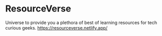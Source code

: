 # ResourceVerse
Universe to provide you a plethora of best of learning resources for tech curious geeks. 
https://resourceverse.netlify.app/

